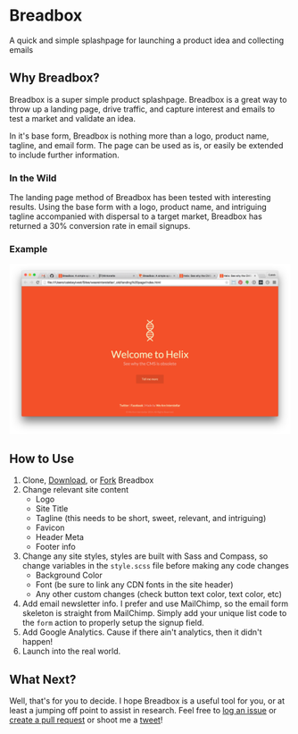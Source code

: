Breadbox
=====

A quick and simple splashpage for launching a product idea and collecting emails


## Why Breadbox?

Breadbox is a super simple product splashpage. Breadbox is a great way to throw up a landing page, drive traffic, and capture interest and emails to test a market and validate an idea.

In it's base form, Breadbox is nothing more than a logo, product name, tagline, and email form. The page can be used as is, or easily be extended to include further information.

### In the Wild

The landing page method of Breadbox has been tested with interesting results. Using the base form with a logo, product name, and intriguing tagline accompanied with dispersal to a target market, Breadbox has returned a 30% conversion rate in email signups.

### Example

![Helix Powered Example](assets/img/example.png?raw=true "Helix Powered Example")

## How to Use

1. Clone, [Download](https://github.com/calebsylvest/breadbox/archive/master.zip), or [Fork](https://github.com/calebsylvest/breadbox/fork) Breadbox
2. Change relevant site content
	- Logo
	- Site Title
	- Tagline (this needs to be short, sweet, relevant, and intriguing)
	- Favicon
	- Header Meta
	- Footer info
3. Change any site styles, styles are built with Sass and Compass, so change variables in the `style.scss` file before making any code changes
	- Background Color
	- Font (be sure to link any CDN fonts in the site header)
	- Any other custom changes (check button text color, text color, etc)
4. Add email newsletter info. I prefer and use MailChimp, so the email form skeleton is straight from MailChimp. Simply add your unique list code to the `form` action to properly setup the signup field.
5. Add Google Analytics. Cause if there ain't analytics, then it didn't happen!
6. Launch into the real world.

## What Next?

Well, that's for you to decide. I hope Breadbox is a useful tool for you, or at least a jumping off point to assist in research. Feel free to [log an issue](https://github.com/calebsylvest/breadbox/issues) or [create a pull request](https://github.com/calebsylvest/breadbox/pulls) or shoot me a [tweet](https://twitter.com/calebsylvest)!
